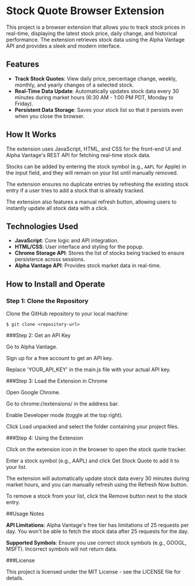 # Stock Quote Browser Extension

This project is a browser extension that allows you to track stock prices in real-time, displaying the latest stock price, daily change, and historical performance. The extension retrieves stock data using the Alpha Vantage API and provides a sleek and modern interface.

## Features

- **Track Stock Quotes**: View daily price, percentage change, weekly, monthly, and yearly changes of a selected stock.
- **Real-Time Data Update**: Automatically updates stock data every 30 minutes during market hours (6:30 AM - 1:00 PM PDT, Monday to Friday).
- **Persistent Data Storage**: Saves your stock list so that it persists even when you close the browser.

## How It Works

The extension uses JavaScript, HTML, and CSS for the front-end UI and Alpha Vantage's REST API for fetching real-time stock data.

Stocks can be added by entering the stock symbol (e.g., `AAPL` for Apple) in the input field, and they will remain on your list until manually removed.

The extension ensures no duplicate entries by refreshing the existing stock entry if a user tries to add a stock that is already tracked.

The extension also features a manual refresh button, allowing users to instantly update all stock data with a click.

## Technologies Used

- **JavaScript**: Core logic and API integration.
- **HTML/CSS**: User interface and styling for the popup.
- **Chrome Storage API**: Stores the list of stocks being tracked to ensure persistence across sessions.
- **Alpha Vantage API**: Provides stock market data in real-time.

## How to Install and Operate

### Step 1: Clone the Repository

Clone the GitHub repository to your local machine:

`$ git clone <repository-url>`

###Step 2: Get an API Key

Go to Alpha Vantage.

Sign up for a free account to get an API key.

Replace 'YOUR_API_KEY' in the main.js file with your actual API key.

###Step 3: Load the Extension in Chrome

Open Google Chrome.

Go to chrome://extensions/ in the address bar.

Enable Developer mode (toggle at the top right).

Click Load unpacked and select the folder containing your project files.

###Step 4: Using the Extension

Click on the extension icon in the browser to open the stock quote tracker.

Enter a stock symbol (e.g., AAPL) and click Get Stock Quote to add it to your list.

The extension will automatically update stock data every 30 minutes during market hours, and you can manually refresh using the Refresh Now button.

To remove a stock from your list, click the Remove button next to the stock entry.

##Usage Notes

**API Limitations**: Alpha Vantage's free tier has limitations of 25 requests per day. You won't be able to fetch the stock data after 25 requests for the day.

**Supported Symbols**: Ensure you use correct stock symbols (e.g., GOOGL, MSFT). Incorrect symbols will not return data.


###License

This project is licensed under the MIT License - see the LICENSE file for details.